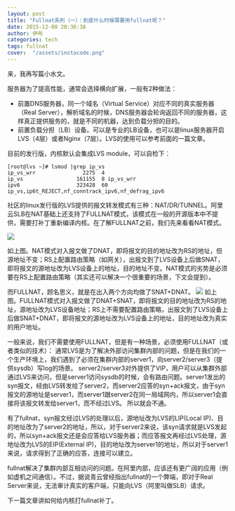 ```yaml
---
layout: post
title: "Fullnat系列（一）：到底什么时候需要用fullnat呢？"
date: 2015-12-08 20:36:38
author: 伊布
categories: tech
tags: fullnat
cover:  "/assets/instacode.png"
---
```



来，我再写篇小水文。

服务器为了提高性能，通常会选择横向扩展，一般有2种做法：

- 前置DNS服务器，同一个域名（Virtual Service）对应不同的真实服务器（Real Server），解析域名的时候，DNS服务器会轮询返回不同的服务器，这样真正提供服务的，就是不同的机器，达到负载分担的目的。
- 前置负载分担（LB）设备。可以是专业的LB设备，也可以是linux服务器开启LVS（4层）或者Nginx（7层）。LVS的使用可以参考前面的一篇文章。

目前的发行版，内核默认会集成LVS module，可以自检下：
```
[root@lvs ~]# lsmod |grep ip_vs
ip_vs_wrr               2275  4 
ip_vs                 161155  8 ip_vs_wrr
ipv6                  323428  60 ip_vs,ip6t_REJECT,nf_conntrack_ipv6,nf_defrag_ipv6
```

社区的linux发行版的LVS提供的报文转发模式有三种：NAT/DR/TUNNEL。阿里云SLB在NAT基础上还支持了FULLNAT模式，该模式在一般的开源版本中不提供，需要打补丁重新编译内核。在了解FULLNAT之前，我们先来看看NAT模式。

![](http://7xir15.com1.z0.glb.clouddn.com/snat+dnat.png)

如上图。NAT模式对入报文做了DNAT，即将报文的目的地址改为RS的地址，但源地址不变；RS上配置路由策略（如网关），出报文到了LVS设备上后做SNAT，即将报文的源地址改为LVS设备上的地址，目的地址不变。NAT模式的劣势是必须要在RS上配置路由策略（其实还可以解决一个很重要的场景，下文会提到）。

而FULLNAT，顾名思义，就是在出入两个方向均做了SNAT+DNAT。
![](http://7xir15.com1.z0.glb.clouddn.com/fullnat.png)
如上图。FULLNAT模式对入报文做了DNAT+SNAT，即将报文的目的地址改为RS的地址，源地址改为LVS设备地址；RS上不需要配置路由策略，出报文到了LVS设备上后做SNAT+DNAT，即将报文的源地址改为LVS设备上的地址，目的地址改为真实的用户地址。

一般来说，我们不需要使用FULLNAT，但是有一种场景，必须使用FULLNAT（或者类似的技术）：
通常LVS是为了解决外部访问集群内部的问题，但是在我们的一个生产环境上，我们遇到了必须在集群内部的server1，向server2/server3（提供sysdb）写log的场景。
server2/server3对外提供了VIP，用户可以从集群外部通过LVS来访问，但是server1访问sysdb的时候，会有路由问题。server1发出的syn报文，经由LVS转发给了server2，而server2应答的syn+ack报文，由于syn报文的源地址是server1，而server1跟server2在同一局域网内，所以server1会直接将该报文转发给server1，而不经过LVS。
所以就会不通。

有了fullnat，syn报文经过LVS的处理以后，源地址改为LVS的LIP(Local IP)、目的地址改为了server2的地址，所以，对于server2来说，该syn请求就是LVS发起的，所以syn+ack报文还是会应答给LVS服务器；而应答报文再经过LVS处理，源地址改为LVS的EIP(External IP)，目的地址改为server1的地址，所以对于server1来说，请求得到了正确的应答，连接可以建立。

fullnat解决了集群内部互相访问的问题。在阿里内部，应该还有更广阔的应用（例如虚机之间通信）。不过，据说青云曾经指出fullnat的一个弊端，即对于Real Server来说，无法审计真实的客户端，只能向LVS（阿里叫做SLB）请求。

下一篇文章讲如何给内核打fullnat补丁。
